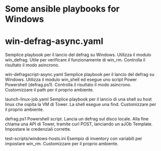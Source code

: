 # Some ansible playbooks for Windows #

# win-defrag-async.yaml #
Semplice playbook per il lancio del defrag su Windows. Utilizza il modulo win_defrag. Utile per verificare il funzionamente di win_rm.
Controlla il risultato il modo asincrono.

win-defragscript-async.yaml
Semplice playbook per il lancio del defrag su Windows. Utilizza il modulo win_shell ed esegue uno script Power Powershell (defrag.ps1).
Controlla il risultato il modo asincrono.
Customizzare il path per il proprio ambiente.

launch-linux-job.yaml
Semplice playbook per il lancio di una shell su host linux che ospita la VM di Tower. La shell esegue una find. Customizzare per il proprio ambiente.


defrag.ps1
Powershell script. Lancia un defrag sul disco locale. Alla fine chiama una API di Tower, tramite curl POST, lanciando un aJOb Template. Impostare le credenziali corrette.

test-scripts/windows-hosts.ini
Esempio di inventory con variabili per impostare win_rm. Customizzare per il proprio ambiente.

